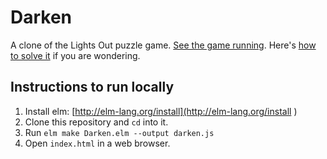 # Darken

A clone of the Lights Out puzzle game.  [See the game running](http://protomatter.nullsurface.xyz/darken/ ).  Here's [how to solve it](http://www.logicgamesonline.com/lightsout/tutorial.html ) if you are wondering.

## Instructions to run locally

1. Install elm: [http://elm-lang.org/install](http://elm-lang.org/install )
2. Clone this repository and `cd` into it.
3. Run `elm make Darken.elm --output darken.js`
4. Open `index.html` in a web browser.
